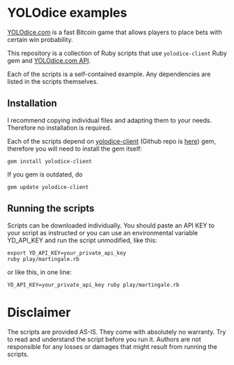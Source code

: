 YOLOdice examples
=================

[YOLOdice.com](https://yolodice.com) is a fast Bitcoin game that allows players to place bets with certain win probability.

This repository is a collection of Ruby scripts that use `yolodice-client` Ruby gem and [YOLOdice.com API](https://dev.yolodice.com).

Each of the scripts is a self-contained example. Any dependencies are listed in the scripts themselves.

## Installation

I recommend copying individual files and adapting them to your needs. Therefore no installation is required.

Each of the scripts depend on [yolodice-client](https://rubygems.org/gems/yolodice-client) (Github repo is [here](https://github.com/ethan-nx/yolodice-client)) gem, therefore you will need to install the gem itself:

```
gem install yolodice-client
```

If you gem is outdated, do

```
gem update yolodice-client
```

## Running the scripts

Scripts can be downloaded individually. You should paste an API KEY to your script as instructed or you can use an environmental variable YD_API_KEY and run the script unmodified, like this:

```
export YD_API_KEY=your_private_api_key
ruby play/martingale.rb
```

or like this, in one line:

```
YD_API_KEY=your_private_api_key ruby play/martingale.rb
```


# Disclaimer

The scripts are provided AS-IS. They come with absolutely no warranty. Try to read and understand the script before you run it. Authors are not responsible for any losses or damages that might result from running the scripts.
